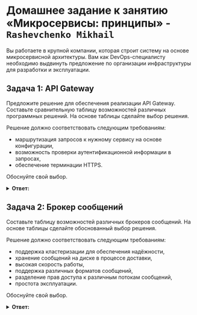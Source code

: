 # Домашнее задание к занятию «Микросервисы: принципы» - `Rashevchenko Mikhail`

Вы работаете в крупной компании, которая строит систему на основе микросервисной архитектуры.
Вам как DevOps-специалисту необходимо выдвинуть предложение по организации инфраструктуры для разработки и эксплуатации.

## Задача 1: API Gateway 

Предложите решение для обеспечения реализации API Gateway. Составьте сравнительную таблицу возможностей различных программных решений. На основе таблицы сделайте выбор решения.

Решение должно соответствовать следующим требованиям:
- маршрутизация запросов к нужному сервису на основе конфигурации,
- возможность проверки аутентификационной информации в запросах,
- обеспечение терминации HTTPS.

Обоснуйте свой выбор.

**<details><summary>Ответ:</summary>**    

| API Gateway              | Маршрутизация | Проверка auth | Терминация HTTPS |
|--------------------------|-----------------------|-------------------------|------------------|
| Amazon API Gateway       | Есть                  | Есть                    | Есть             |
| Kong                     | Есть                  | Есть                    | Есть             |
| Apigee                   | Есть                  | Есть                    | Есть             |
| Yandex API Gateway       | Есть                  | Есть                    | Есть             |
| NGINX Plus               | Есть                  | Есть                    | Есть             |
| Spring WebFlux           | Есть                  | Есть                    | Есть             |

Все представленные решение соответствуют заявленным требования.
Если инфраструктура размещается в облаке, то стоит рассмотреть вариант использования API Gateway облачного провайдера. Из минусов только платное использование, но получаем более простую настройку и все функции из коробки.
Если инфраструктура on-premise, то можно использовать любой: HAProxy, Nginx, Kong.

</details>

## Задача 2: Брокер сообщений

Составьте таблицу возможностей различных брокеров сообщений. На основе таблицы сделайте обоснованный выбор решения.

Решение должно соответствовать следующим требованиям:
- поддержка кластеризации для обеспечения надёжности,
- хранение сообщений на диске в процессе доставки,
- высокая скорость работы,
- поддержка различных форматов сообщений,
- разделение прав доступа к различным потокам сообщений,
- простота эксплуатации.

Обоснуйте свой выбор.

**<details><summary>Ответ:</summary>**     

| Брокер сообщений       | Поддержка кластеризации | Хранение сообщений на диске | Высокая скорость работы | Поддержка форматов сообщений | Разделение прав доступа | Простота эксплуатации |
|------------------------|-------------------------|----------------------------|-------------------------|------------------------------|-------------------------|----------------------|
| Apache Kafka           | Есть                    | Есть                       | Есть                    | Есть                         | Есть                    | Есть                   |
| RabbitMQ               | Есть                    | Есть                       | Есть                    | Есть                         | Есть                    | Есть                   |
| Apache ActiveMQ        | Есть                    | Есть                       | Есть                    | Есть                         | Есть                    | Есть                   |
| NATS Streaming         | Есть                    | Есть                       | Есть                    | Есть                         | Есть                    | Есть                   |
| Google Cloud Pub/Sub   | Есть                    | Есть                       | Есть                    | Есть                         | Есть                    | Есть                   |
| Apache Pulsar          | Есть                    | Есть                       | Есть                    | Есть                         | Есть                    | Есть                   |

Для приложений, которым требуется высокая скорость работы, кластеризация, хранение сообщений на диске и поддержка различных форматов сообщений, лучшим выбором является Apache Kafka. Для приложений, которым требуется высокая надежность, кластеризация и поддержка различных форматов сообщений, лучшим выбором является RabbitMQ. Для остальных приложений нужно выбирать между Redis и Beanstalk.

Обоснование:

1. Поддержка кластеризации:     
   Apache Kafka обеспечивает высокую надежность и отказоустойчивость путем поддержки кластеризации. Это позволяет создать распределенный брокер сообщений с репликацией данных, что обеспечивает сохранность сообщений и возможность продолжения работы даже при отказе узлов.

2. Хранение сообщений на диске:    
   Apache Kafka хранит сообщения на диске в процессе доставки, что обеспечивает сохранность сообщений в случае временных сбоев и позволяет обрабатывать большие объемы данных.

3. Высокая скорость работы:    
   Apache Kafka предлагает высокую пропускную способность и низкую задержку при передаче сообщений. Он способен обрабатывать миллионы сообщений в секунду, что является важным при работе с высоконагруженными системами.

4. Поддержка различных форматов сообщений:   
   Apache Kafka поддерживает гибкий формат данных, что позволяет передавать сообщения в различных форматах, включая JSON, Avro и другие.

5. Разделение прав доступа:   
   Apache Kafka предоставляет механизм разделения прав доступа к различным потокам сообщений. Это позволяет управлять доступом и обеспечить безопасность передачи данных в системе.

6. Простота эксплуатации:   
   Apache Kafka имеет развитое сообщество пользователей и обширную документацию, что облегчает его внедрение, настройку и поддержку. Он также интегрируется с различными инструментами и фреймворками, что упрощает его использование в разных сценариях.
    
</details>
